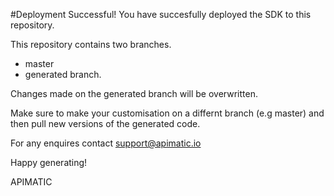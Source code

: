 
#Deployment Successful!
You have succesfully deployed the SDK to this repository.

This repository contains two branches. 
* master
* generated branch.

Changes made on the generated branch will be overwritten.

Make sure to make your customisation on a differnt branch (e.g master) and then pull new versions of the generated code.

For any enquires contact support@apimatic.io

Happy generating!

APIMATIC

